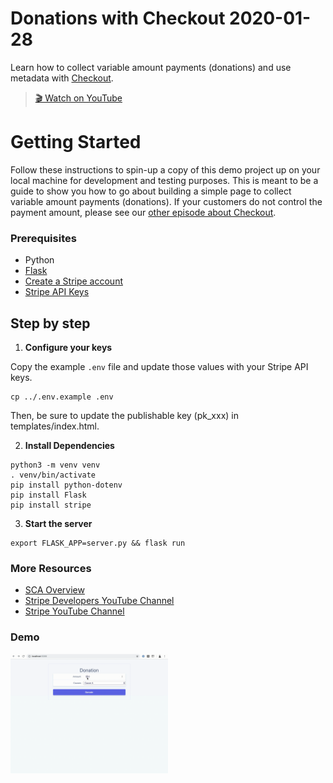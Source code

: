 # Donations with Checkout 2020-01-28

Learn how to collect variable amount payments (donations) and use metadata with [Checkout](https://stripe.com/docs/payments/checkout).

> [🎬 Watch on YouTube](https://www.youtube.com/watch?v=X2SmLzQ5kfY)

# Getting Started

Follow these instructions to spin-up a copy of this demo project up on your
local machine for development and testing purposes. This is meant to be a guide
to show you how to go about building a simple page to collect variable amount
payments (donations). If your customers do not control the payment amount, please see our
[other episode about Checkout](../2019-11-21-checkout).

### Prerequisites
* Python
* [Flask](https://flask.palletsprojects.com/en/1.1.x/installation/)
* [Create a Stripe account](https://dashboard.stripe.com/register)
* [Stripe API Keys](https://stripe.com/docs/keys)

## Step by step

1. **Configure your keys**

Copy the example `.env` file and update those values with your Stripe API keys.

```
cp ../.env.example .env
```

Then, be sure to update the publishable key (pk_xxx) in templates/index.html.


2. **Install Dependencies**

```
python3 -m venv venv
. venv/bin/activate
pip install python-dotenv
pip install Flask
pip install stripe
```


3. **Start the server**

```
export FLASK_APP=server.py && flask run
```

### More Resources
* [SCA Overview](https://stripe.com/docs/strong-customer-authentication)
* [Stripe Developers YouTube Channel](https://www.youtube.com/channel/UCd1HAa7hlN5SCQjgCcGnsxw)
* [Stripe YouTube Channel](https://www.youtube.com/channel/UCM1guA1E-RHLO2OyfQPOkEQ)

### Demo

<img src="./demo.gif" width="50%">
